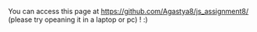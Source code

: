 You can access this page at https://github.com/Agastya8/js_assignment8/   (please try opeaning it in a laptop or pc) ! :)
